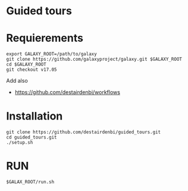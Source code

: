 Guided tours
============
# Requierements
```
export GALAXY_ROOT=/path/to/galaxy
git clone https://github.com/galaxyproject/galaxy.git $GALAXY_ROOT
cd $GALAXY_ROOT
git checkout v17.05
```
Add also
 * https://github.com/destairdenbi/workflows

    
# Installation
```
git clone https://github.com/destairdenbi/guided_tours.git
cd guided_tours.git
./setup.sh
```

# RUN
```
$GALAX_ROOT/run.sh
```
